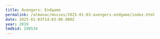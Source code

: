 ```yaml
---
title: Avengers: Endgame
permalink: /almanac/movies/2025-01-03-avengers-endgame/index.html
date: 2025-01-03T14:03:00.000Z
year: 2019
tmdbid: 299534
---
```


